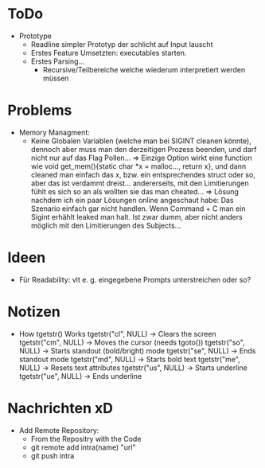 # ToDo
- Prototype
	- Readline simpler Prototyp der schlicht auf Input lauscht
	- Erstes Feature Umsetzten: executables starten. 
	- Erstes Parsing... 
		- Recursive/Teilbereiche welche wiederum interpretiert werden müssen

# Problems
- Memory Managment:
	- Keine Globalen Variablen (welche man bei SIGINT cleanen könnte), dennoch aber muss man den derzeitigen Prozess beenden, und darf nicht nur auf das Flag Pollen...
		=> Einzige Option wirkt eine function wie void get_mem(){static char *x = malloc..., return x}, und dann cleaned man einfach das x, bzw. ein entsprechendes struct oder so, aber das ist verdammt dreist... andererseits, mit den Limitierungen fühlt es sich so an als wollten sie das man cheated... 
		=> Lösung nachdem ich ein paar Lösungen online angeschaut habe: Das Szenario einfach gar nicht handlen. Wenn Command + C man ein Sigint erhählt leaked man halt. Ist zwar dumm, aber nicht anders möglich mit den Limitierungen des Subjects... 

# Ideen
- Für Readability: vlt e. g. eingegebene Prompts unterstreichen oder so?

# Notizen
- How tgetstr() Works
    tgetstr("cl", NULL) → Clears the screen
    tgetstr("cm", NULL) → Moves the cursor (needs tgoto())
    tgetstr("so", NULL) → Starts standout (bold/bright) mode
    tgetstr("se", NULL) → Ends standout mode
    tgetstr("md", NULL) → Starts bold text
    tgetstr("me", NULL) → Resets text attributes
    tgetstr("us", NULL) → Starts underline
    tgetstr("ue", NULL) → Ends underline

# Nachrichten xD
- Add Remote Repository:
	- From the Repositry with the Code
  	- git remote add intra(name) "url"
  	- git push intra
